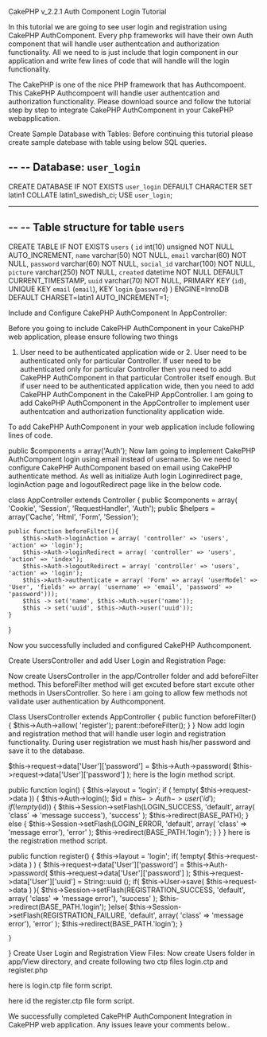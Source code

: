 CakePHP v_2.2.1 Auth Component Login Tutorial

In this tutorial we are going to see user login and registration using CakePHP AuthComponent. Every php frameworks will have their own Auth component that will handle user authentcation and authorization functionality. All we need to is just include that login component in our application and write few lines of code that will handle will the login functionality.

The CakePHP is one of the nice PHP framework that has Authcompoent. This CakePHP Authcompoent will handle user authentcation and authorization functionality. Please download source and follow the tutorial step by step to integrate CakePHP AuthComponent in your CakePHP webapplication.

Create Sample Database with Tables:
Before continuing this tutorial please create sample datebase with table using below SQL queries.

--
-- Database: `user_login`
--
CREATE DATABASE IF NOT EXISTS `user_login` DEFAULT CHARACTER SET latin1 COLLATE latin1_swedish_ci;
USE `user_login`;

-- --------------------------------------------------------

--
-- Table structure for table `users`
--

CREATE TABLE IF NOT EXISTS `users` (
  `id` int(10) unsigned NOT NULL AUTO_INCREMENT,
  `name` varchar(50) NOT NULL,
  `email` varchar(60) NOT NULL,
  `password` varchar(60) NOT NULL,
  `social_id` varchar(100) NOT NULL,
  `picture` varchar(250) NOT NULL,
  `created` datetime NOT NULL DEFAULT CURRENT_TIMESTAMP,
  `uuid` varchar(70) NOT NULL,
  PRIMARY KEY (`id`),
  UNIQUE KEY `email` (`email`),
  KEY `login` (`password`)
) ENGINE=InnoDB  DEFAULT CHARSET=latin1 AUTO_INCREMENT=1;

Include and Configure CakePHP AuthComponent In AppController:
 

Before you going to include CakePHP AuthComponent in your CakePHP web application, please ensure following two things

1. User need to be authenticated application wide or 2. User need to be authenticated only for particular Controller. If user need to be authenticated only for particular Controller then you need to add CakePHP AuthComponent in that particular Controller itself enough. But if user need to be authenticated application wide, then you need to add CakePHP AuthComponent in the CakePHP AppController. I am going to add CakePHP AuthComponent in the AppController to implement user authentcation and authorization functionality application wide.

To add CakePHP AuthComponent in your web application include following lines of code.

public $components = array('Auth');
Now Iam going to implement CakePHP AuthComponent login using email instead of username. So we need to configure CakePHP AuthComponent based on email using CakePHP authenticate method. As well as initialize Auth login Loginredirect page, loginAction page and logoutRedirect page like in the below code.

class AppController extends Controller {
	public $components = array( 'Cookie', 'Session', 'RequestHandler', 'Auth');
	public $helpers = array('Cache', 'Html', 'Form', 'Session');

	public function beforeFilter(){
		$this->Auth->loginAction = array( 'controller' => 'users', 'action' => 'login');
		$this->Auth->loginRedirect = array( 'controller' => 'users', 'action' => 'index');
		$this->Auth->logoutRedirect = array( 'controller' => 'users', 'action' => 'login');
		$this->Auth->authenticate = array( 'Form' => array( 'userModel' => 'User', 'fields' => array( 'username' => 'email', 'password' => 'password')));
		$this -> set('name', $this->Auth->user('name'));
		$this -> set('uuid', $this->Auth->user('uuid'));
	}
}

Now you successfully included and configured CakePHP Authcomponent.

Create UsersController and add User Login and Registration Page:
 

Now create UsersController in the app/Controller folder and add beforeFilter method. This beforeFilter method will get excuted before start excute other methods in UsersController. So here i am going to allow few methods not validate user authentication by Authcomponent.

Class UsersController extends AppController
{
	public function beforeFilter()
	{
		$this->Auth->allow( 'register');
		parent::beforeFilter();
	}
}
Now add login and registration method that will handle user login and registration functionality. During user registration we must hash his/her password and save it to the database.

$this->request->data['User']['password'] = $this->Auth->password( $this->request->data['User']['password'] );
here is the login method script.

public function login()
{
	$this->layout = 'login';
	if ( !empty( $this->request->data )) {
		$this->Auth->login();
		$id = $this->Auth->user('id');
		if (!empty($id)) {
			$this->Session->setFlash(LOGIN_SUCCESS, 'default', array( 'class' => 'message success'), 'success' );
			$this->redirect(BASE_PATH);
		} else {
			$this->Session->setFlash(LOGIN_ERROR, 'default', array( 'class' => 'message error'), 'error' );
			$this->redirect(BASE_PATH.'login');
		}
	}
}
here is the registration method script.

public function register()
{
	$this->layout = 'login';
	if( !empty( $this->request->data ) ) {
		$this->request->data['User']['password'] = $this->Auth->password( $this->request->data['User']['password'] );
		$this->request->data['User']['uuid'] = String::uuid ();
		if( $this->User->save( $this->request->data ) ){
			$this->Session->setFlash(REGISTRATION_SUCCESS, 'default', array( 'class' => 'message error'), 'success' );
			$this->redirect(BASE_PATH.'login');
		}else{
			$this->Session->setFlash(REGISTRATION_FAILURE, 'default', array( 'class' => 'message error'), 'error' );
			$this->redirect(BASE_PATH.'login');
		}

	}
}
Create User Login and Registration View Files:
Now create Users folder in app/View directory, and create following two ctp files login.ctp and register.php

here is login.ctp file form script.

here id the register.ctp file form script.

We successfully completed CakePHP AuthComponent Integration in CakePHP web application. Any issues leave your comments below..